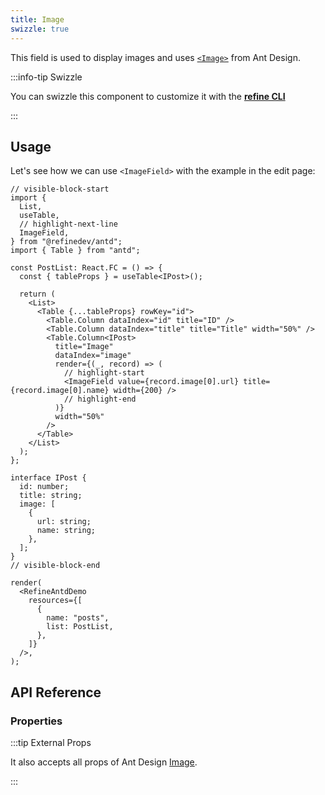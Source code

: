 ```yaml
---
title: Image
swizzle: true
---
```


This field is used to display images and uses [`<Image>`](https://ant.design/components/image/#header) from Ant Design.

:::info-tip Swizzle

You can swizzle this component to customize it with the [**refine CLI**](/docs/packages/list-of-packages/index)

:::

## Usage

Let's see how we can use `<ImageField>` with the example in the edit page:

```tsx live
// visible-block-start
import {
  List,
  useTable,
  // highlight-next-line
  ImageField,
} from "@refinedev/antd";
import { Table } from "antd";

const PostList: React.FC = () => {
  const { tableProps } = useTable<IPost>();

  return (
    <List>
      <Table {...tableProps} rowKey="id">
        <Table.Column dataIndex="id" title="ID" />
        <Table.Column dataIndex="title" title="Title" width="50%" />
        <Table.Column<IPost>
          title="Image"
          dataIndex="image"
          render={(_, record) => (
            // highlight-start
            <ImageField value={record.image[0].url} title={record.image[0].name} width={200} />
            // highlight-end
          )}
          width="50%"
        />
      </Table>
    </List>
  );
};

interface IPost {
  id: number;
  title: string;
  image: [
    {
      url: string;
      name: string;
    },
  ];
}
// visible-block-end

render(
  <RefineAntdDemo
    resources={[
      {
        name: "posts",
        list: PostList,
      },
    ]}
  />,
);
```

## API Reference

### Properties

<PropsTable module="@refinedev/antd/ImageField" value-description="Image path"/>

:::tip External Props

It also accepts all props of Ant Design [Image](https://ant.design/components/image/#API).

:::
